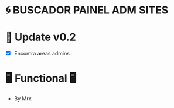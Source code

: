 # 🌀 BUSCADOR PAINEL ADM SITES

# 🔆 Update v0.2
- [X] Encontra areas admins 


# 🖥️ Functional 🖥️
- By Mrx
